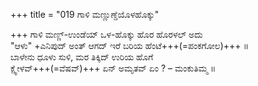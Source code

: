 +++
title = "019 ಗಾಳಿ ಮಣ್ಣುಣ್ಡೆಯೊಳಹೊಕ್ಕು"

+++
ಗಾಳಿ ಮಣ್ಣ್-ಉಂಡೆಯ್ ಒಳ-ಹೊಕ್ಕು ಹೊರ ಹೊರಳಲ್ ಅದು  
"ಆಳು" +ಎನಿಪುದ್ ಅಂತ್ ಆಗದ್ ಇರೆ ಬರಿಯ ಹೆಂಟೆ+++(=ಪಂಕಗೋಲ)+++ ॥  
ಬಾಳೇನು ಧೂಳು ಸುಳಿ, ಮರ ತಿಕ್ಕಿದ್ ಉರಿಯ ಹೊಗೆ  
ಕ್ಷ್ವೇಳವ್+++(=ವೆಷವ್)+++ ಏನ್ ಅಮೃತವ್ ಏಂ ? – ಮಂಕುತಿಮ್ಮ ॥
